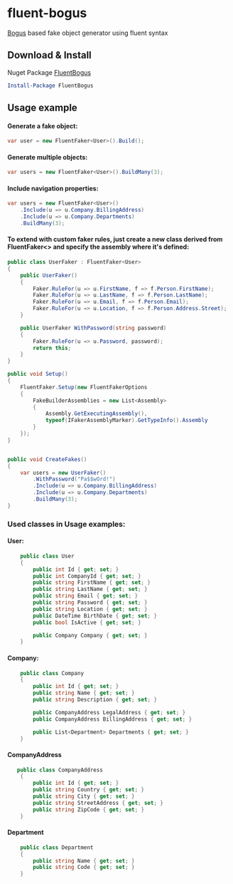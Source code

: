 # fluent-bogus
[Bogus](https://github.com/bchavez/Bogus) based fake object generator using fluent syntax


## Download & Install
Nuget Package [FluentBogus](https://www.nuget.org/packages/FluentBogus)

```powershell
Install-Package FluentBogus
```
Usage example
-------------

#### Generate a fake object:
```csharp
var user = new FluentFaker<User>().Build();
```

#### Generate multiple objects:
```csharp
var users = new FluentFaker<User>().BuildMany(3);
```

#### Include navigation properties:
```csharp
var users = new FluentFaker<User>()
    .Include(u => u.Company.BillingAddress)
    .Include(u => u.Company.Departments)
    .BuildMany(3);
```


#### To extend with custom faker rules, just create a new class derived from FluentFaker<> and specify the assembly where it's defined:
```csharp
public class UserFaker : FluentFaker<User>
{
    public UserFaker()
    {
        Faker.RuleFor(u => u.FirstName, f => f.Person.FirstName);
        Faker.RuleFor(u => u.LastName, f => f.Person.LastName);
        Faker.RuleFor(u => u.Email, f => f.Person.Email);
        Faker.RuleFor(u => u.Location, f => f.Person.Address.Street);
    }

    public UserFaker WithPassword(string password)
    {
        Faker.RuleFor(u => u.Password, password);
        return this;
    }
}

public void Setup()
{
    FluentFaker.Setup(new FluentFakerOptions
    {
        FakeBuilderAssemblies = new List<Assembly>
        {
            Assembly.GetExecutingAssembly(),
            typeof(IFakerAssemblyMarker).GetTypeInfo().Assembly
        }
    });
}


public void CreateFakes()
{
    var users = new UserFaker()
        .WithPassword("Pa$$wOrd!")
        .Include(u => u.Company.BillingAddress)
        .Include(u => u.Company.Departments)
        .BuildMany(3);
}
```





### Used classes in Usage examples:

#### User:
```csharp
    public class User
    {
        public int Id { get; set; }
        public int CompanyId { get; set; }
        public string FirstName { get; set; }
        public string LastName { get; set; }
        public string Email { get; set; }
        public string Password { get; set; }
        public string Location { get; set; }
        public DateTime BirthDate { get; set; }
        public bool IsActive { get; set; }

        public Company Company { get; set; }
    }
```

#### Company:
```csharp
    public class Company
    {
        public int Id { get; set; }
        public string Name { get; set; }
        public string Description { get; set; }

        public CompanyAddress LegalAddress { get; set; }
        public CompanyAddress BillingAddress { get; set; }

        public List<Department> Departments { get; set; }
    }
```



#### CompanyAddress
```csharp
   public class CompanyAddress
    {
        public int Id { get; set; }
        public string Country { get; set; }
        public string City { get; set; }
        public string StreetAddress { get; set; }
        public string ZipCode { get; set; }
    }
```


#### Department
```csharp
    public class Department
    {
        public string Name { get; set; }
        public string Code { get; set; }
    }
```










